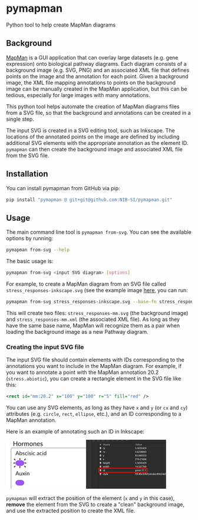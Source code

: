 # pymapman
Python tool to help create MapMan diagrams

## Background

[MapMan](https://www.plabipd.de/mapman_main.html) is a GUI application that can overlay large datasets (e.g. gene expression) onto biological pathway diagrams. Each diagram consists
of a background image (e.g. SVG, PNG) and an associated XML file that defines  points on the image and the annotation for each point. Given a background image, the XML file mapping annotations to points on the background image can be manually created in the MapMan application, but this can be tedious, especially for large images with many annotations.

This python tool helps automate the creation of MapMan diagrams files from a SVG file, so that the background and annotations can be created in a single step. 

The input SVG is created in a SVG editing tool, such as Inkscape. The locations of the annotated points on the image are defined by including additional SVG elements with the appropriate annotation as the element ID. `pymapman` can then create the background image and associated XML file from the SVG file.

## Installation

You can install pymapman from GitHub via pip:

```bash
pip install "pymapman @ git+git@github.com:NIB-SI/pymapman.git"
```

## Usage

The main command line tool is `pymapman from-svg`. You can see the available options by running:

```bash
pymapman from-svg --help
```

The basic usage is:

```bash
pymapman from-svg <input SVG diagram> [options]

```

For example, to create a MapMan diagram from an SVG file called `stress_responses-inkscape.svg` (see the example image [here](resources/input_diagrams), you can run:

```bash
pymapman from-svg stress_responses-inkscape.svg --base-fn stress_responses-mm --output-dir .
```

This will create two files: `stress_responses-mm.svg` (the background image) and `stress_responses-mm.xml` (the associated XML file). As long as they have the same base name, MapMan will recognize them as a pair when loading the background image as a new Pathway diagram.

### Creating the input SVG file

The input SVG file should contain elements with IDs corresponding to the annotations you want to include in the MapMan diagram. For example, if you want to annotate a point with the MapMan annotation 20.2 (`stress.abiotic`), you can create a rectangle element in the SVG file like this:

```xml
<rect id="mm:20.2" x="100" y="100" r="5" fill="red" />
```

You can use any SVG elements, as long as they have `x` and `y` (or `cx` and `cy`) attributes (e.g. `circle`, `rect`, `ellipse`, etc.), and an ID corresponding to a MapMan annotation.

Here is an example of annotating such an ID in Inkscape:

![Inkscape example](docs/inkscape-rec-id.png)

`pymapman` will extract the position of the element (`x` and `y` in this case), __remove__ the element from the SVG to create a "clean" background image, and use the extracted position to create the XML file. 
